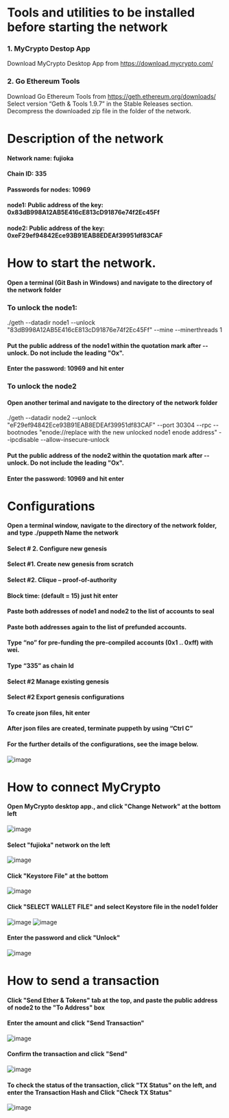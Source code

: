 # Tools and utilities to be installed before starting the network
### 1.	MyCrypto Destop App
Download MyCrypto Desktop App from  https://download.mycrypto.com/

### 2.	Go Ethereum Tools
Download Go Ethereum Tools from https://geth.ethereum.org/downloads/
Select version “Geth & Tools 1.9.7” in the Stable Releases section.
Decompress the downloaded zip file in the folder of the network.

# Description of the network
#### Network name: fujioka
#### Chain ID: 335
#### Passwords for nodes: 10969
#### node1: Public address of the key: 0x83dB998A12AB5E416cE813cD91876e74f2Ec45Ff
#### node2: Public address of the key: 0xeF29ef94842Ece93B91EAB8EDEAf39951df83CAF

# How to start the network.
#### Open a terminal (Git Bash in Windows) and navigate to the directory of the network folder
### To unlock the node1:
./geth --datadir node1 --unlock "83dB998A12AB5E416cE813cD91876e74f2Ec45Ff" --mine --minerthreads 1
#### Put the public address of the node1 within the quotation mark after --unlock. Do not include the leading "Ox".   
#### Enter the password: 10969 and hit enter

### To unlock the node2
#### Open another terimal and navigate to the directory of the network folder
./geth --datadir node2 --unlock "eF29ef94842Ece93B91EAB8EDEAf39951df83CAF" --port 30304 --rpc --bootnodes "enode://replace with the new unlocked node1 enode address" --ipcdisable --allow-insecure-unlock
#### Put the public address of the node2 within the quotation mark after --unlock. Do not include the leading "Ox".   
#### Enter the password: 10969 and hit enter

# Configurations 
#### Open a terminal window, navigate to the directory of the network folder, and type ./puppeth Name the network
#### Select # 2. Configure new genesis
#### Select #1. Create new genesis from scratch
#### Select #2. Clique –  proof-of-authority
#### Block time: (default = 15)  just hit enter	
#### Paste both addresses of node1 and node2 to the list of accounts to seal
#### Paste both addresses again to the list of prefunded accounts.
#### Type “no” for pre-funding the pre-compiled accounts (0x1 .. 0xff) with wei.
#### Type “335” as chain Id
#### Select #2 Manage existing genesis
#### Select #2 Export genesis configurations
#### To create json files, hit enter
#### After json files are created, terminate puppeth by using “Ctrl C”
#### For the further details of the configurations, see the image below.  

![image](https://user-images.githubusercontent.com/76085861/119597268-4e407500-bda6-11eb-9f32-e06c208cfd1b.png)

# How to connect MyCrypto
#### Open MyCrypto desktop app., and click "Change Network" at the bottom left 
![image](https://user-images.githubusercontent.com/76085861/119598101-ee4ace00-bda7-11eb-8e0f-aa62a36130a9.png)
#### Select "fujioka" network on the left
![image](https://user-images.githubusercontent.com/76085861/119598568-cf007080-bda8-11eb-8216-ddef7ba854ef.png)
#### Click "Keystore File" at the bottom
![image](https://user-images.githubusercontent.com/76085861/119599008-bc3a6b80-bda9-11eb-9b93-2931f25f1f6a.png)
#### Click "SELECT WALLET FILE" and select Keystore file in the node1 folder
![image](https://user-images.githubusercontent.com/76085861/119599263-4551a280-bdaa-11eb-9dfd-346a33b0b591.png)
![image](https://user-images.githubusercontent.com/76085861/119599306-54385500-bdaa-11eb-8f63-255ad571f4d1.png)
#### Enter the password and click "Unlock"
![image](https://user-images.githubusercontent.com/76085861/119599346-6f0ac980-bdaa-11eb-92af-1536a9d4d506.png)

# How to send a transaction
#### Click "Send Ether & Tokens" tab at the top, and paste the public address of node2 to the "To Address" box
#### Enter the amount and click "Send Transaction" 
![image](https://user-images.githubusercontent.com/76085861/119599791-4df6a880-bdab-11eb-9040-de2dc3281bd2.png)
#### Confirm the transaction and click "Send"
![image](https://user-images.githubusercontent.com/76085861/119599894-85655500-bdab-11eb-88e6-df8cd9f1dc30.png)
#### To check the status of the transaction, click "TX Status" on the left, and enter the Transaction Hash and Click "Check TX Status"
![image](https://user-images.githubusercontent.com/76085861/119600349-7b902180-bdac-11eb-8e86-30f466d2e85f.png)




